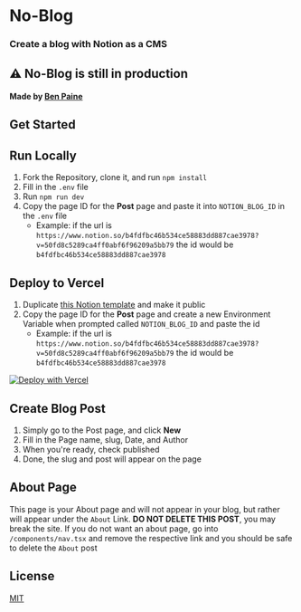 # No-Blog
### Create a blog with Notion as a CMS  

## ⚠️ **No-Blog is still in production**
#### Made by [Ben Paine](https://twitter.com/bnpneio)
  
## Get Started

## Run Locally

1. Fork the Repository, clone it, and run `npm install`
2. Fill in the `.env` file
3. Run `npm run dev`
4. Copy the page ID for the **Post** page and paste it into `NOTION_BLOG_ID` in the `.env` file  
   - Example: if the url is `https://www.notion.so/b4fdfbc46b534ce58883dd887cae3978?v=50fd8c5289ca4ff0abf6f96209a5bb79` the id would be `b4fdfbc46b534ce58883dd887cae3978`

## Deploy to Vercel

1. Duplicate [this Notion template](https://www.notion.so/b4fdfbc46b534ce58883dd887cae3978?v=50fd8c5289ca4ff0abf6f96209a5bb79) and make it public
2. Copy the page ID for the **Post** page and create a new Environment Variable when prompted called `NOTION_BLOG_ID` and paste the id 
   - Example: if the url is `https://www.notion.so/b4fdfbc46b534ce58883dd887cae3978?v=50fd8c5289ca4ff0abf6f96209a5bb79` the id would be `b4fdfbc46b534ce58883dd887cae3978`
   
[![Deploy with Vercel](https://vercel.com/button)](https://vercel.com/new/project?template=https://github.com/bnpne/noblog)


    
## Create Blog Post

1. Simply go to the Post page, and click **New**
2. Fill in the Page name, slug, Date, and Author
3. When you're ready, check published
4. Done, the slug and post will appear on the page

## About Page

This page is your About page and will not appear in your blog, but rather will appear under the `About` Link. **DO NOT DELETE THIS POST**, you may break the site. If you do not want an about page, go into `/components/nav.tsx` and remove the respective link and you should be safe to delete the `About` post
   
## License
[MIT](./LICENSE)
